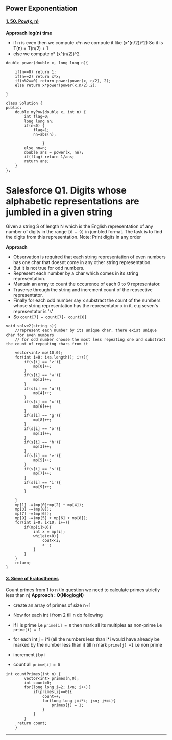 ## Power Exponentiation

#### [1. 50. Pow(x, n)](https://leetcode.com/problems/powx-n/)
**Approach log(n) time**  

- if n is even then we compute x^n we compute it like (x^(n/2))^2) So it is T(n) = T(n/2) + 1
-  else we compute x* (x^(n/2))^2

```
double power(double x, long long n){
    
    if(n==0) return 1;
    if(n==2) return x*x;
    if(n%2==0) return power(power(x, n/2), 2);
    else return x*power(power(x,n/2),2);
    
}

class Solution {
public:
    double myPow(double x, int n) {
        int flag=0;
        long long nn;
        if(n<0) {
            flag=1;
            nn=abs(n); 
            
                }
        else nn=n;
        double ans = power(x, nn);
        if(flag) return 1/ans;
        return ans;
    }
};
```

# Salesforce Q1. Digits whose alphabetic representations are jumbled in a given string

Given a string S of length N which is the English representation of any number of digits in the range `[0 – 9]` in jumbled format. The task is to find the digits from this representation. 
Note: Print digits in any order

**Approach**
- Observation is required that each string representation of even numbers has one char that doesnt come in any other string representation.
- But it is not true for odd numbers.
- Represent each number by a char which comes in its string representation.
- Mantain an array to count the occurence of each 0 to 9 representator.
- Traverse through the string and increment count of the repsective representator.
- Finally for each odd number say x substract the count of the numbers whose string representation has the representator x in it. e.g seven's representator is 's'
- So `count[7] = count[7]- count[6]`

```
void solve2(string s){
    //represent each number by its unique char, there exist unique char for even numbers
    // for odd number choose the most less repeating one and substract the count of repeating chars from it

    vector<int> mp(10,0);
    for(int i=0; i<s.length(); i++){
        if(s[i] == 'z'){
            mp[0]++;
        }
        if(s[i] == 'w'){
            mp[2]++;
        }
        if(s[i] == 'u'){
            mp[4]++;
        }
        if(s[i] == 'x'){
            mp[6]++;
        }
        if(s[i] == 'g'){
            mp[8]++;
        }
        if(s[i] == 'o'){
            mp[1]++;
        }
        if(s[i] == 'h'){
            mp[3]++;
        }
        if(s[i] == 'v'){
            mp[5]++;
        }
        if(s[i] == 's'){
            mp[7]++;
        }
        if(s[i] == 'i'){
            mp[9]++;
        }

    }
    mp[1] -=(mp[0]+mp[2] + mp[4]);
    mp[3] -=(mp[8]);
    mp[7] -=(mp[6]);
    mp[9] -=(mp[5] + mp[6] + mp[8]);
    for(int i=0; i<10; i++){
        if(mp[i]>0){
            int x = mp[i];
            while(x>0){
                cout<<i;
                x--;
            }
        }
    }
    return;
}

```
#### [3. Sieve of Eratosthenes](https://leetcode.com/problems/count-primes/solutions/)  
Count primes from 1 to n
(In question we need to calculate primes strictly less than n)
**Approach : O(NloglogN)**
- create an array of primes of size n+1
- Now for each int i from 2 till n do following
-   if i is prime i.e `prime[i] = 0` then mark all its multiples as non-prime i.e `prime[i] = 1`
-   for each int j = i\*i (all the numbers less than i\*i would have already be marked by the number less than i) till n mark `prime[j] =1` i.e non prime
-   increment j by i

- count all `prime[i] = 0`

```
int countPrimes(int n) {
        vector<int> primes(n,0);
        int count=0;
        for(long long i=2; i<n; i++){
            if(primes[i]==0){
                count++;
                for(long long j=i*i; j<n; j+=i){
                    primes[j] = 1;
                }
            }
        }
     return count;
    }
```
---

